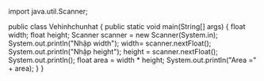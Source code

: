 import java.util.Scanner;

public class Vehinhchunhat {
    public static void main(String[] args) {
        float width;
        float height;
        Scanner scanner = new Scanner(System.in);
        System.out.println("Nhập width");
        width= scanner.nextFloat();
        System.out.println("Nhập height");
        height = scanner.nextFloat();
        System.out.println();
        float area = width * height;
        System.out.println("Area =" + area);
    }
}
